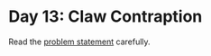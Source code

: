 # Day 13: Claw Contraption

Read the [problem statement](https://adventofcode.com/2024/day/13) carefully.
